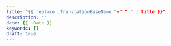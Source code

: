 ```yaml
---
title: "{{ replace .TranslationBaseName "-" " " | title }}"
description: ""
date: {{ .Date }}
keywords: []
draft: true
---
```

